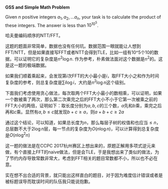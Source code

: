 **GSS and Simple Math Problem**

Given $n$ positive integers $a_1, a_2, \ldots a_n$, your task is to calculate the product of these integers. The answer is less than $10^{10^5}$.

哈夫曼编码顺序的NTT/FFT。

这题的题面非常简单，数据也没有任何坑。数据范围一眼就能让人想到FFT/NTT，但是如果直接写FFT或者NTT会得到TLE，比如一组有10^5个10的数据，可以证明它的复杂度是$n^2\log n$. 作为参考，朴素做法面对这个数据是$n^2$的。这是这一题的极端数据。

如果我们顺着乘起来，会发现第$i$次FFT的大小最小是$i$，取FFT大小之和作为时间复杂度的参考，则总复杂度是$\sum i\log i$，大约是$n^2 \log n$这个级别。

下面我们考虑使用贪心做法，每次取两个FFT大小最小的数相乘，可以证明，如果一个数被乘了两次，那么第二次乘完之后的FFT大小不小于它第一次被乘之前的FFT大小的两倍，证明如下：取长度分别为$a, b, c$的三个数，$a$先和$b$乘，乘完之后再和$c$乘。显然有$a, b \le c$就发现$b + c \ge a$，则$a + b + c \ge 2a$

通过这个结论，可以知道，如果总长度为$n$，那么每层子树的权值和也应当$\le n$，总层数不大于$2\log n$层，每一节点的复杂度为$O(n \log n)$，可以计算得到总复杂度是$O(n \log^2 n)$

这一题的做法是在CCPC 2017杭州赛区上想出来的，原题正解用多项式逆元来做，有个直接上FFT的naive做法，但是会TLE，于是我想出来了类似的做法，为了节约内存导致常数非常大，考虑到FFT相关的题目常数都不小，所以也不必在意。

实在想不出合适的背景，就只能出这样直白的题目，对于因为难度估计错误或者是被标题误导而耽误时间的队伍我只能说抱歉。